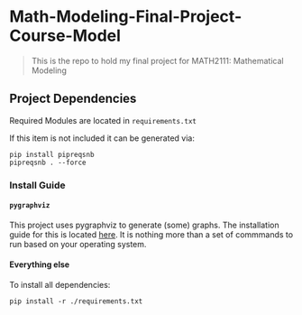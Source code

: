 # Math-Modeling-Final-Project-Course-Model

> This is the repo to hold my final project for MATH2111: Mathematical Modeling

## Project Dependencies

Required Modules are located in `requirements.txt`

If this item is not included it can be generated via:

```shell
pip install pipreqsnb
pipreqsnb . --force
```

### Install Guide

#### `pygraphviz`

This project uses pygraphviz to generate (some) graphs. The installation guide for this is located [here](https://pygraphviz.github.io/documentation/latest/install.html). It is nothing more than a set of commmands to run based on your operating system.

#### Everything else

To install all dependencies:

```shell
pip install -r ./requirements.txt
```